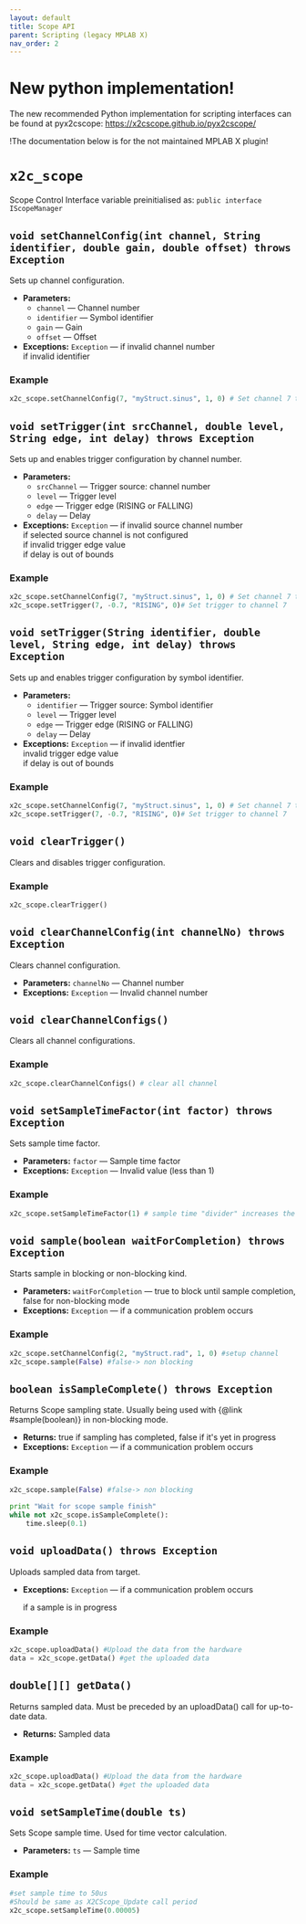 ```yaml
---
layout: default
title: Scope API
parent: Scripting (legacy MPLAB X)
nav_order: 2
---
```


# New python implementation!

The new recommended Python implementation for scripting interfaces can be found at pyx2cscope: https://x2cscope.github.io/pyx2cscope/

!The documentation below is for the not maintained MPLAB X plugin!

# `x2c_scope`

Scope Control Interface variable preinitialised as: `public interface IScopeManager`

## `void setChannelConfig(int channel, String identifier, double gain, double offset) throws Exception`

Sets up channel configuration.

 * **Parameters:**
   * `channel` — Channel number
   * `identifier` — Symbol identifier
   * `gain` — Gain
   * `offset` — Offset
 * **Exceptions:** `Exception` — if invalid channel number<br>
	if invalid identifier
	 
###  Example
```python
x2c_scope.setChannelConfig(7, "myStruct.sinus", 1, 0) # Set channel 7 to monitor the sinus variable
```

## `void setTrigger(int srcChannel, double level, String edge, int delay) throws Exception`

Sets up and enables trigger configuration by channel number.

 * **Parameters:**
   * `srcChannel` — Trigger source: channel number
   * `level` — Trigger level
   * `edge` — Trigger edge (RISING or FALLING)
   * `delay` — Delay
 * **Exceptions:** `Exception` — if invalid source channel number<br>
     if selected source channel is not configured<br>
     if invalid trigger edge value<br>
     if delay is out of bounds

###  Example
```python
x2c_scope.setChannelConfig(7, "myStruct.sinus", 1, 0) # Set channel 7 to monitor the sinus variable
x2c_scope.setTrigger(7, -0.7, "RISING", 0)# Set trigger to channel 7
```

## `void setTrigger(String identifier, double level, String edge, int delay) throws Exception`

Sets up and enables trigger configuration by symbol identifier.

 * **Parameters:**
   * `identifier` — Trigger source: Symbol identifier
   * `level` — Trigger level
   * `edge` — Trigger edge (RISING or FALLING)
   * `delay` — Delay
 * **Exceptions:** `Exception` — if invalid identfier<br>
     invalid trigger edge value<br>
     if delay is out of bounds

###  Example
```python
x2c_scope.setChannelConfig(7, "myStruct.sinus", 1, 0) # Set channel 7 to monitor the sinus variable
x2c_scope.setTrigger(7, -0.7, "RISING", 0)# Set trigger to channel 7
```

## `void clearTrigger()`

Clears and disables trigger configuration.

###  Example
```python
x2c_scope.clearTrigger()
```

## `void clearChannelConfig(int channelNo) throws Exception`

Clears channel configuration.

 * **Parameters:** `channelNo` — Channel number
 * **Exceptions:** `Exception` — Invalid channel number

## `void clearChannelConfigs()`

Clears all channel configurations.

###  Example
```python
x2c_scope.clearChannelConfigs() # clear all channel
```

## `void setSampleTimeFactor(int factor) throws Exception`

Sets sample time factor.

 * **Parameters:** `factor` — Sample time factor
 * **Exceptions:** `Exception` — Invalid value (less than 1)

###  Example
```python
x2c_scope.setSampleTimeFactor(1) # sample time "divider" increases the sampling time
```

## `void sample(boolean waitForCompletion) throws Exception`

Starts sample in blocking or non-blocking kind.

 * **Parameters:** `waitForCompletion` — true to block until sample completion, false for non-blocking mode
 * **Exceptions:** `Exception` — if a communication problem occurs

###  Example
```python
x2c_scope.setChannelConfig(2, "myStruct.rad", 1, 0) #setup channel
x2c_scope.sample(False) #false-> non blocking
```

## `boolean isSampleComplete() throws Exception`

Returns Scope sampling state. Usually being used with {@link #sample(boolean)} in non-blocking mode.

 * **Returns:** true if sampling has completed, false if it's yet in progress
 * **Exceptions:** `Exception` — if a communication problem occurs

###  Example
```python
x2c_scope.sample(False) #false-> non blocking
		
print "Wait for scope sample finish"
while not x2c_scope.isSampleComplete():
	time.sleep(0.1)
```

## `void uploadData() throws Exception`

Uploads sampled data from target.

 * **Exceptions:** `Exception` — if a communication problem occurs<br>

     if a sample is in progress

###  Example
```python
x2c_scope.uploadData() #Upload the data from the hardware
data = x2c_scope.getData() #get the uploaded data
```

## `double[][] getData()`

Returns sampled data. Must be preceded by an uploadData() call for up-to-date data.

 * **Returns:** Sampled data

###  Example
```python
x2c_scope.uploadData() #Upload the data from the hardware
data = x2c_scope.getData() #get the uploaded data
```

## `void setSampleTime(double ts)`

Sets Scope sample time. Used for time vector calculation.

 * **Parameters:** `ts` — Sample time
 
###  Example
```python
#set sample time to 50us
#Should be same as X2CScope_Update call period
x2c_scope.setSampleTime(0.00005) 
```